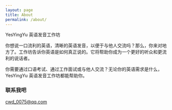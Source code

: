 ```yaml
---
layout: page
title: About
permalink: /about/
---
```


YesYingYu 英语发音工作坊

你想说一口流利的英语，清晰的英语发音，以便于与他人交流吗？那么，你来对地方了。工作坊告诉你英语是如何真正说的。它将帮助你成为一个更好的听众和更流利的说话者。

你需要通过口语考试、通过工作面试或与他人交流？无论你的英语需求是什么，YesYingYu 英语发音工作坊都能帮助你。



### 联系我吧

[cwd_0075@qq.com](mailto:cwd_0075@qq.com)